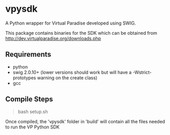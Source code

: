 vpysdk
======

A Python wrapper for Virtual Paradise developed using SWIG.

This package contains binaries for the SDK which can be obtained from http://dev.virtualparadise.org/downloads.php

Requirements
------------
 - python
 - swig 2.0.10+ (lower versions should work but will have a -Wstrict-prototypes warning on the create class)
 - gcc

Compile Steps
-------------
 > bash setup.sh

Once compiled, the 'vpysdk' folder in 'build' will contain all the files needed to run the VP Python SDK
